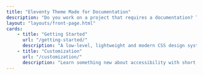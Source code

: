 ```yaml
---
title: "Eleventy Theme Made for Documentation"
description: "Do you work on a project that requires a documentation? This theme is for you. It's a simple, clean and responsive theme for Eleventy."
layout: "layouts/front-page.html"
cards:
    - title: "Getting Started"
      url: "/getting-started/"
      description: "A low-level, lightweight and modern CSS design system, authoring tool built on Sass."
    - title: "Customization"
      url: "/customization/"
      description: "Learn something new about accessibility with short and solid articles (less than 150 words)."
---
```

